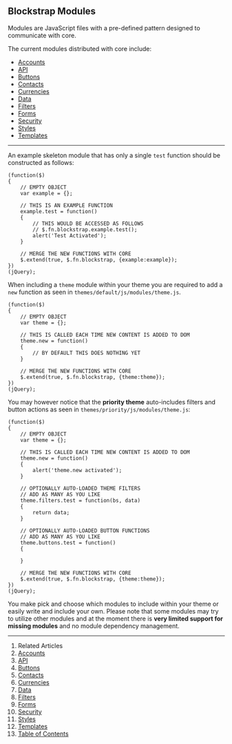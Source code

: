 ## Blockstrap Modules

Modules are JavaScript files with a pre-defined pattern designed to communicate with core.

The current modules distributed with core include:

* [Accounts](accounts/)
* [API](api/)
* [Buttons](buttons/)
* [Contacts](contacts/)
* [Currencies](currencies/)
* [Data](data/)
* [Filters](filters/)
* [Forms](forms/)
* [Security](security/)
* [Styles](styles/)
* [Templates](templates/)

--------------------------------------------------------------------------------

An example skeleton module that has only a single `test` function should be constructed as follows:

<!--pre-javascript-->
```
(function($) 
{
    // EMPTY OBJECT
    var example = {};
    
    // THIS IS AN EXAMPLE FUNCTION
    example.test = function()
    {
        // THIS WOULD BE ACCESSED AS FOLLOWS
        // $.fn.blockstrap.example.test();
        alert('Test Activated');
    }
    
    // MERGE THE NEW FUNCTIONS WITH CORE
    $.extend(true, $.fn.blockstrap, {example:example});
})
(jQuery);
```

When including a `theme` module within your theme you are required to add a `new` function as seen in `themes/default/js/modules/theme.js`.

<!--pre-javascript-->
```
(function($) 
{
    // EMPTY OBJECT
    var theme = {};
    
    // THIS IS CALLED EACH TIME NEW CONTENT IS ADDED TO DOM
    theme.new = function()
    {
        // BY DEFAULT THIS DOES NOTHING YET
    }
    
    // MERGE THE NEW FUNCTIONS WITH CORE
    $.extend(true, $.fn.blockstrap, {theme:theme});
})
(jQuery);
```

You may however notice that the __priority theme__ auto-includes filters and button actions as seen in `themes/priority/js/modules/theme.js`:

<!--pre-javascript-->
```
(function($) 
{
    // EMPTY OBJECT
    var theme = {};
    
    // THIS IS CALLED EACH TIME NEW CONTENT IS ADDED TO DOM
    theme.new = function()
    {
        alert('theme.new activated');
    }
    
    // OPTIONALLY AUTO-LOADED THEME FILTERS
    // ADD AS MANY AS YOU LIKE
    theme.filters.test = function(bs, data)
    {
        return data;
    }
    
    // OPTIONALLY AUTO-LOADED BUTTON FUNCTIONS
    // ADD AS MANY AS YOU LIKE
    theme.buttons.test = function()
    {
    
    }
    
    // MERGE THE NEW FUNCTIONS WITH CORE
    $.extend(true, $.fn.blockstrap, {theme:theme});
})
(jQuery);
```

You make pick and choose which modules to include within your theme or easily write and include your own. Please note that some modules may try to utilize other modules and at the moment there is __very limited support for missing modules__ and no module dependency management.


--------------------------------------------------------------------------------

1. Related Articles
2. [Accounts](accounts/)
3. [API](api/)
4. [Buttons](buttons/)
5. [Contacts](contacts/)
6. [Currencies](currencies/)
7. [Data](data/)
8. [Filters](filters/)
9. [Forms](forms/)
10. [Security](security/)
11. [Styles](styles/)
12. [Templates](templates/)
13. [Table of Contents](../../)
